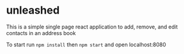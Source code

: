# unleashed

This is a simple single page react application to add, remove, and edit contacts in an address book

To start run `npm install` then `npm start` and open localhost:8080

